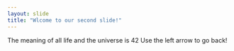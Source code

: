 ```yaml
---
layout: slide
title: "Wlcome to our second slide!"
---
```

The meaning of all life and the universe is 42
Use the left arrow to go back!
